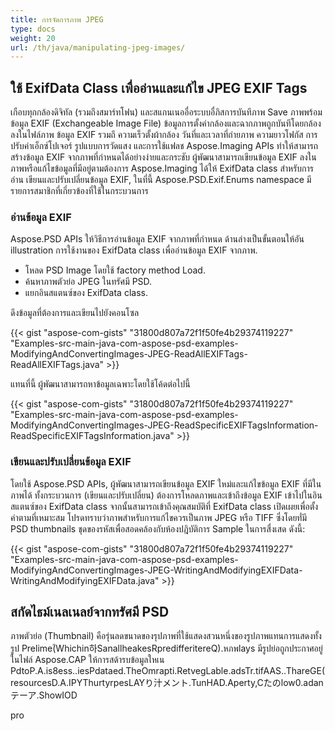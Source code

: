 ```yaml
---
title: การจัดการภาพ JPEG
type: docs
weight: 20
url: /th/java/manipulating-jpeg-images/
---
```


## **ใช้ ExifData Class เพื่ออ่านและแก้ไข JPEG EXIF Tags**


เกือบทุกกล้องดิจิทัล (รวมถึงสมาร์ทโฟน) และสแกนเนออื่อระบบอื่ภิสการบันทึภาพ Save ภาพพร้อมข้อมูล EXIF (Exchangeable Image File) ข้อมูลการตั้งค่ากล้องและฉากภาพถูกบันทึโดยกล้องลงในไฟล์ภาพ ข้อมูล EXIF รวมถึ ความเร็วตั้งผ้ากล้อง วันที่และเวลาที่ถ่ายภาพ ความยาวโฟกัส การปรับค่าเอ็กซ์โปเจอร์ รูปแบบการวัดแสง และการใช้แฟลช Aspose.Imaging APIs ทำให้สามารถสร้างข้อมูล EXIF จากภาพที่กำหนดได้อย่างง่ายและกระชับ ผู้พัฒนาสามารถเขียนข้อมูล EXIF ลงในภาพหรือแก้ไขข้อมูลที่มีอยู่ตามต้องการ Aspose.Imaging ได้ให้ ExifData class สำหรับการอ่าน เขียนและปรับเปลี่ยนข้อมูล EXIF, ในที่นี้ Aspose.PSD.Exif.Enums namespace มีรายการสมาชิกที่เกี่ยวข้องที่ใช้ในกระบวนการ
### **อ่านข้อมูล EXIF**
Aspose.PSD APIs ให้วิธีการอ่านข้อมูล EXIF จากภาพที่กำหนด ด้านล่างเป็นขั้นตอนให้อัน illustration การใช้งานของ ExifData class เพื่ออ่านข้อมูล EXIF จากภาพ.

- โหลด PSD Image โดยใช้ factory method Load.
- ค้นหาภาพตัวย่อ JPEG ในทรัศมี PSD.
- แยกอินสแตนซ์ของ ExifData class.

ดึงข้อมูลที่ต้องการและเขียนไปยังคอนโซล

{{< gist "aspose-com-gists" "31800d807a72f1f50fe4b29374119227" "Examples-src-main-java-com-aspose-psd-examples-ModifyingAndConvertingImages-JPEG-ReadAllEXIFTags-ReadAllEXIFTags.java" >}}



แทนที่นี้ ผู้พัฒนาสามารถหาข้อมูลเฉพาะโดยใช้โค้ดต่อไปนี้


{{< gist "aspose-com-gists" "31800d807a72f1f50fe4b29374119227" "Examples-src-main-java-com-aspose-psd-examples-ModifyingAndConvertingImages-JPEG-ReadSpecificEXIFTagsInformation-ReadSpecificEXIFTagsInformation.java" >}}
### **เขียนและปรับเปลี่ยนข้อมูล EXIF**
โดยใช้ Aspose.PSD APIs, ผู้พัฒนาสามารถเขียนข้อมูล EXIF ใหม่และแก้ไขข้อมูล EXIF ที่มีในภาพได้ ทั้งกระบวนการ (เขียนและปรับเปลี่ยน) ต้องการโหลดภาพและเข้าถึงข้อมูล EXIF เข้าไปในอินสแตนซ์ของ ExifData class จากนั้นสามารถเข้าถึงคุณสมบัติที่ ExifData class เปิดเผยเพื่อตั้งค่าตามที่เหมาะสม โปรดทราบว่าภาพสำหรับการแก้ไขควรเป็นภาพ JPEG หรือ TIFF ซึ่งโดยทั่มี PSD thumbnails ชุดของรหัสเพื่อสอดคล้องกับห้องปฎิบัติการ Sample ในการสื่งเสด ดังนี้:



{{< gist "aspose-com-gists" "31800d807a72f1f50fe4b29374119227" "Examples-src-main-java-com-aspose-psd-examples-ModifyingAndConvertingImages-JPEG-WritingAndModifyingEXIFData-WritingAndModifyingEXIFData.java" >}}
## **สกัดไธม์เนลเนลย์จากทรัศมี PSD**
ภาพตัวย่อ (Thumbnail) คือรุ่นลดขนาดของรุปภาพที่ใช้แสดงสวนหนึ่งของรูปภาพแทนการแสดงทั้งรูป Prelime(้Whichin하SanallheakesRpredifferitereQ).หภพlays มีรูปย่อถูกประกาศอยู่ในไฟล์  Aspose.CAP ให้การสด้ารบข้อมูลใหเน
PdtoP.A.is8ess..iesPdataed.TheOmrapti.RetvegLable.adsTr.tifAAS..ThareGE(resourcesD.A.IPYThurtyrpesLAYり汁メント.TunHAD.Aperty,Cたのlow0.adanテーア.ShowIOD



pro
